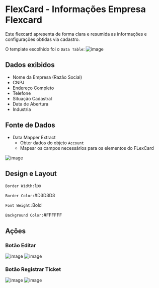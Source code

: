 # FlexCard - Informações Empresa Flexcard

Este flexcard apresenta de forma clara e resumida as informações e configurações obtidas via cadastro.

O template escolhido foi o `Data Table`: 
![image](https://github.com/user-attachments/assets/ea0fcfbd-b8d9-4a36-b852-8afa596ba016)


## Dados exibidos 
- Nome da Empresa (Razão Social)
- CNPJ
- Endereço Completo
- Telefone
- Situação Cadastral
- Data de Abertura
- Industria

## Fonte de Dados
- Data Mapper Extract
    - Obter dados do objeto `Account`
    - Mapear os campos necessários para os elementos do FLexCard

![image](https://github.com/user-attachments/assets/c0fed9ac-653e-40ab-87a5-166aa4a9dec9)


## Design e Layout

`Border Width:`1px

`Border Color:`#D3D3D3

`Font Weight:`Bold

`Background Color:`#FFFFFF

## Ações

### Botão Editar

![image](https://github.com/user-attachments/assets/380243dc-deee-4e45-8029-8963b82fb6cd)  ![image](https://github.com/user-attachments/assets/6b1db4fa-712a-48fe-bfef-e0880e161ea5)

### Botão Registrar Ticket
![image](https://github.com/user-attachments/assets/210ea931-3c9e-47be-b5b1-c3b9c98c4ff0) ![image](https://github.com/user-attachments/assets/c297ec62-d3b9-456f-83a0-751d488bcdd7)





